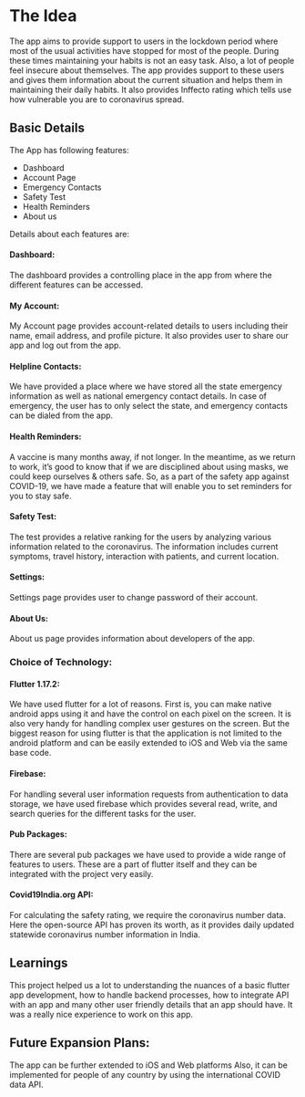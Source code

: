 # The Idea
The app aims to provide support to users in the lockdown period where most of the usual activities have stopped for most of the people. During these times maintaining your habits is not an easy task. Also, a lot of people feel insecure about themselves. The app provides support to these users and gives them information about the current situation and helps them in maintaining their daily habits. It also provides Inffecto rating which tells use how vulnerable you are to coronavirus spread.

## Basic Details
The App has following features:
* Dashboard 
* Account Page 
* Emergency Contacts 
* Safety Test 
* Health Reminders 
* About us 

Details about each features are:

#### Dashboard: 
The dashboard provides a controlling place in the app from where the different features can be accessed.

#### My Account: 
My Account page provides account-related details to users including their name, email address, and profile picture. It also provides user to share our app and log out from the app.

#### Helpline Contacts: 
We have provided a place where we have stored all the state emergency information as well as national emergency contact details. In case of emergency, the user has to only select the state, and emergency contacts can be dialed from the app.

#### Health Reminders: 
A vaccine is many months away, if not longer. In the meantime, as we return to work, it’s good to know that if we are disciplined about using masks, we could keep ourselves & others safe. So, as a part of the safety app against COVID-19, we have made a feature that will enable you to set reminders for you to stay safe.

#### Safety Test: 
The test provides a relative ranking for the users by analyzing various information related to the coronavirus. The information includes current symptoms, travel history, interaction with patients, and current location.

#### Settings: 
Settings page provides user to change password of their account.

#### About Us: 
About us page provides information about developers of the app.

### Choice of Technology:
#### Flutter 1.17.2: 
We have used flutter for a lot of reasons. First is, you can make native android apps using it and have the control on each pixel on the screen. It is also very handy for handling complex user gestures on the screen. But the biggest reason for using flutter is that the application is not limited to the android platform and can be easily extended to iOS and Web via the same base code. 
#### Firebase: 
For handling several user information requests from authentication to data storage, we have used firebase which provides several read, write, and search queries for the different tasks for the user. 
#### Pub Packages: 
There are several pub packages we have used to provide a wide range of features to users. These are a part of flutter itself and they can be integrated with the project very easily. 
#### Covid19India.org API: 
For calculating the safety rating, we require the coronavirus number data. Here the open-source API has proven its worth, as it provides daily updated statewide coronavirus number information in India.

## Learnings
This project helped us a lot to understanding the nuances of a basic flutter app development, how to handle backend processes, how to integrate API with an app and many other user friendly details that an app should have. It was a really nice experience to work on this app.

## Future Expansion Plans:
The app can be further extended to iOS and Web platforms
Also, it can be implemented for people of any country by using the international COVID data API.
